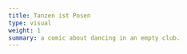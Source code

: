 ```yaml
---
title: Tanzen ist Posen
type: visual
weight: 1
summary: a comic about dancing in an empty club.
---
```


